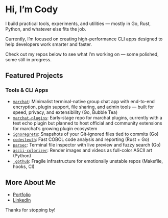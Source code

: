 # Hi, I’m Cody

I build practical tools, experiments, and utilities — mostly in Go, Rust, Python, and whatever else fits the job.

Currently, I’m focused on creating high-performance CLI apps designed to help developers work smarter and faster.

Check out my repos below to see what I’m working on — some polished, some still in progress.

## Featured Projects

### Tools & CLI Apps
- [`marchat`](https://github.com/Cod-e-Codes/marchat): Minimalist terminal-native group chat app with end-to-end encryption, plugin support, file sharing, and admin tools — built for speed, privacy, and extensibility (Go, Bubble Tea)
- [`marchat-plugins`](https://github.com/Cod-e-Codes/marchat-plugins): Early-stage repo for marchat plugins, currently with a test echo plugin but planned to host official and community extensions for marchat’s growing plugin ecosystem
- [`ignoregrets`](https://github.com/Cod-e-Codes/ignoregrets): Snapshots of your Git-ignored files tied to commits (Go)
- [`codesleuth`](https://github.com/Cod-e-Codes/codesleuth): Fast COBOL code analysis and reporting (Rust + Go)
- [`parsec`](https://github.com/Cod-e-Codes/parsec): Terminal file inspector with live preview and fuzzy search (Go)
- [`ascii-colorizer`](https://github.com/Cod-e-Codes/ascii-colorizer): Render images and videos as full-color ASCII art (Python)
- [`.gothub`](https://github.com/Cod-e-Codes/.gothub): Fragile infrastructure for emotionally unstable repos (Makefile, hooks, CI)

## More About Me

- [Portfolio](https://www.cod-e-codes.com)  
- [LinkedIn](https://www.linkedin.com/in/cod-e-codes)

Thanks for stopping by!
